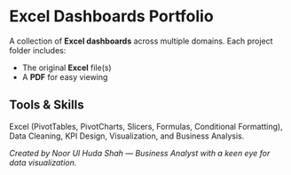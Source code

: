 # Excel Dashboards Portfolio

A collection of **Excel dashboards** across multiple domains. Each project folder includes:
- The original **Excel** file(s)
- A **PDF** for easy viewing

## Tools & Skills
Excel (PivotTables, PivotCharts, Slicers, Formulas, Conditional Formatting), Data Cleaning, KPI Design, Visualization, and Business Analysis.

*Created by Noor Ul Huda Shah — Business Analyst with a keen eye for data visualization.*

